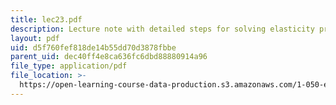 ```yaml
---
title: lec23.pdf
description: Lecture note with detailed steps for solving elasticity problems.
layout: pdf
uid: d5f760fef818de14b55dd70d3878fbbe
parent_uid: dec40ff4e8ca636fc6dbd88880914a96
file_type: application/pdf
file_location: >-
  https://open-learning-course-data-production.s3.amazonaws.com/1-050-engineering-mechanics-i-fall-2007/d5f760fef818de14b55dd70d3878fbbe_lec23.pdf
---
```

